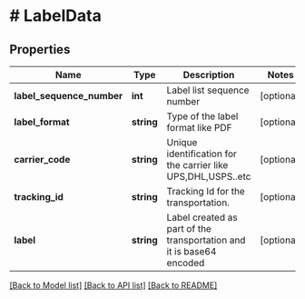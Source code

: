 # # LabelData

## Properties

Name | Type | Description | Notes
------------ | ------------- | ------------- | -------------
**label_sequence_number** | **int** | Label list sequence number | [optional]
**label_format** | **string** | Type of the label format like PDF | [optional]
**carrier_code** | **string** | Unique identification for  the carrier like UPS,DHL,USPS..etc | [optional]
**tracking_id** | **string** | Tracking Id for the transportation. | [optional]
**label** | **string** | Label created as part of the transportation and it is base64 encoded | [optional]

[[Back to Model list]](../../README.md#models) [[Back to API list]](../../README.md#endpoints) [[Back to README]](../../README.md)
